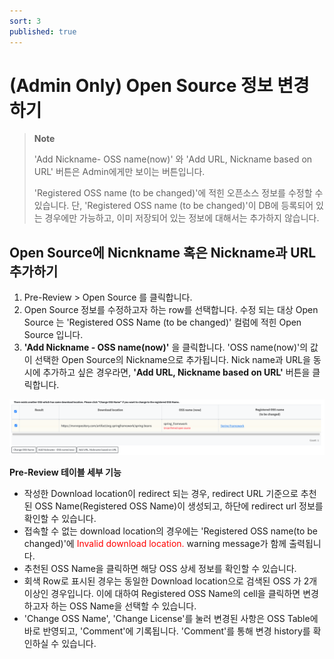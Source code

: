 ```yaml
---
sort: 3
published: true
---
```


# (Admin Only) Open Source 정보 변경 하기

> **Note**
>
> 'Add Nickname- OSS name(now)' 와 'Add URL, Nickname based on URL' 버튼은 Admin에게만 보이는 버튼입니다.
> 
> 'Registered OSS name (to be changed)'에 적힌 오픈소스 정보를 수정할 수 있습니다.
> 단, 'Registered OSS name (to be changed)'이 DB에 등록되어 있는 경우에만 가능하고, 이미 저장되어 있는 정보에 대해서는 추가하지 않습니다.
 

## Open Source에 Nicnkname 혹은 Nickname과 URL 추가하기
1. Pre-Review > Open Source 를 클릭합니다.
2. Open Source 정보를 수정하고자 하는 row를 선택합니다. 
   수정 되는 대상 Open Source 는 'Registered OSS Name (to be changed)' 컬럼에 적힌 Open Source 입니다.  
3. **'Add Nickname - OSS name(now)'** 을 클릭합니다.
   'OSS name(now)'의 값이 선택한 Open Source의 Nickname으로 추가됩니다.
   Nick name과 URL을 동시에 추가하고 싶은 경우라면, **'Add URL, Nickname based on URL'** 버튼을 클릭합니다.

![PreReviewNickName](../../images/common/pre_review/pre_review_nickname.png)


**Pre-Review 테이블 세부 기능**
- 작성한 Download location이 redirect 되는 경우, redirect URL 기준으로 추천된 OSS Name(Registered OSS Name)이 생성되고,
  하단에 redirect url 정보를 확인할 수 있습니다.
- 접속할 수 없는 download location의 경우에는 'Registered OSS name(to be changed)'에 
  <span style="color:red">Invalid download location.</span> warning message가 함께 출력됩니다.
- 추천된 OSS Name을 클릭하면 해당 OSS 상세 정보를 확인할 수 있습니다.
- 회색 Row로 표시된 경우는 동일한 Download location으로 검색된 OSS 가 2개 이상인 경우입니다.
  이에 대하여 Registered OSS Name의 cell을 클릭하면 변경하고자 하는 OSS Name을 선택할 수 있습니다.
- 'Change OSS Name', 'Change License'를 눌러 변경된 사항은 OSS Table에 바로 반영되고, 
  'Comment'에 기록됩니다. 'Comment'를 통해 변경 history를 확인하실 수 있습니다.

  
